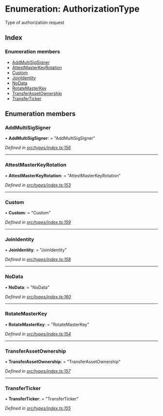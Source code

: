 # Enumeration: AuthorizationType

Type of authorization request

## Index

### Enumeration members

* [AddMultiSigSigner](types.authorizationtype.md#addmultisigsigner)
* [AttestMasterKeyRotation](types.authorizationtype.md#attestmasterkeyrotation)
* [Custom](types.authorizationtype.md#custom)
* [JoinIdentity](types.authorizationtype.md#joinidentity)
* [NoData](types.authorizationtype.md#nodata)
* [RotateMasterKey](types.authorizationtype.md#rotatemasterkey)
* [TransferAssetOwnership](types.authorizationtype.md#transferassetownership)
* [TransferTicker](types.authorizationtype.md#transferticker)

## Enumeration members

###  AddMultiSigSigner

• **AddMultiSigSigner**: = "AddMultiSigSigner"

*Defined in [src/types/index.ts:156](https://github.com/PolymathNetwork/polymesh-sdk/blob/73feada/src/types/index.ts#L156)*

___

###  AttestMasterKeyRotation

• **AttestMasterKeyRotation**: = "AttestMasterKeyRotation"

*Defined in [src/types/index.ts:153](https://github.com/PolymathNetwork/polymesh-sdk/blob/73feada/src/types/index.ts#L153)*

___

###  Custom

• **Custom**: = "Custom"

*Defined in [src/types/index.ts:159](https://github.com/PolymathNetwork/polymesh-sdk/blob/73feada/src/types/index.ts#L159)*

___

###  JoinIdentity

• **JoinIdentity**: = "JoinIdentity"

*Defined in [src/types/index.ts:158](https://github.com/PolymathNetwork/polymesh-sdk/blob/73feada/src/types/index.ts#L158)*

___

###  NoData

• **NoData**: = "NoData"

*Defined in [src/types/index.ts:160](https://github.com/PolymathNetwork/polymesh-sdk/blob/73feada/src/types/index.ts#L160)*

___

###  RotateMasterKey

• **RotateMasterKey**: = "RotateMasterKey"

*Defined in [src/types/index.ts:154](https://github.com/PolymathNetwork/polymesh-sdk/blob/73feada/src/types/index.ts#L154)*

___

###  TransferAssetOwnership

• **TransferAssetOwnership**: = "TransferAssetOwnership"

*Defined in [src/types/index.ts:157](https://github.com/PolymathNetwork/polymesh-sdk/blob/73feada/src/types/index.ts#L157)*

___

###  TransferTicker

• **TransferTicker**: = "TransferTicker"

*Defined in [src/types/index.ts:155](https://github.com/PolymathNetwork/polymesh-sdk/blob/73feada/src/types/index.ts#L155)*
